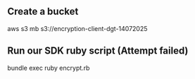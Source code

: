 ## Create a bucket
aws s3 mb s3://encryption-client-dgt-14072025

## Run our SDK ruby script (Attempt failed)
bundle exec ruby encrypt.rb